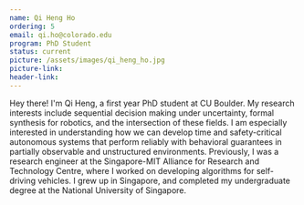 ```yaml
---
name: Qi Heng Ho
ordering: 5
email: qi.ho@colorado.edu
program: PhD Student
status: current
picture: /assets/images/qi_heng_ho.jpg 
picture-link: 
header-link: 
---
```


Hey there! I'm Qi Heng, a first year PhD student at CU Boulder. My research interests include sequential decision making under uncertainty, formal synthesis for robotics, and the intersection of these fields. I am especially interested in understanding how we can develop time and safety-critical autonomous systems that perform reliably with behavioral guarantees in partially observable and unstructured environments. Previously, I was a research engineer at the Singapore-MIT Alliance for Research and Technology Centre, where I worked on developing algorithms for self-driving vehicles. I grew up in Singapore, and completed my undergraduate degree at the National University of Singapore.
